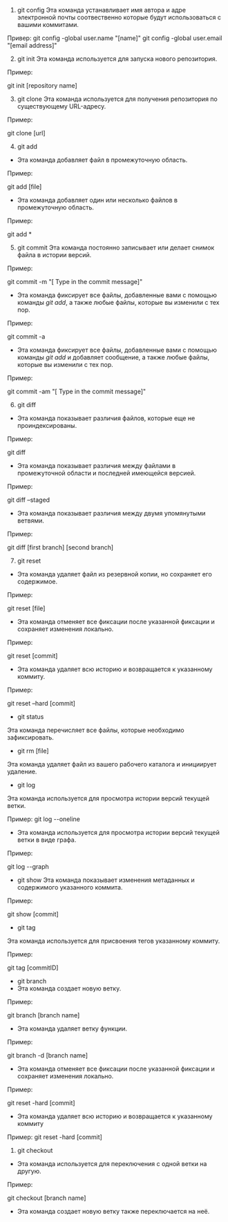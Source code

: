 1. git config
Эта команда устанавливает имя автора и адре электронной почты соотвественно которые будут использоваться с вашими коммитами.

Привер:
git config -global user.name "[name]"
git config -global user.email "[email address]"

2. git init
Эта команда используется для запуска нового репозитория.

Пример:

git init [repository name]

3. git clone
Эта команда используется для получения репозитория по существующему URL-адресу.

Пример:

git clone [url]

4. git add
- Эта команда добавляет файл в промежуточную область.

Пример:

git add [file]

- Эта команда добавляет один или несколько файлов в промежуточную область.

Пример:

git add *

5. git commit
Эта команда постоянно записывает или делает снимок файла в истории версий.

Пример:

git commit -m "[ Type in the commit message]"

* Эта команда фиксирует все файлы, добавленные вами с помощью команды _git add_, а также любые файлы, которые вы изменили с тех пор.

Пример:

git commit -a

* Эта команда фиксирует все файлы, добавленные вами с помощью команды _git add_ и добавляет сообщение, а также любые файлы, которые вы изменили с тех пор.

Пример:

git commit -am "[ Type in the commit message]"

6. git diff

+ Эта команда показывает различия файлов, которые еще не проиндексированы.

Пример:

git diff

+ Эта команда показывает различия между файлами в промежуточной области и последней имеющейся версией.

Пример:

git diff –staged

+ Эта команда показывает различия между двумя упомянутыми ветвями.

Пример:

git diff [first branch] [second branch]

7. git reset

+ Эта команда удаляет файл из резервной копии, но сохраняет его содержимое.

Пример:

git reset [file] 

+ Эта команда отменяет все фиксации после указанной фиксации и сохраняет изменения локально.

Пример:

git reset [commit] 

+ Эта команда удаляет всю историю и возвращается к указанному коммиту.

Пример:

git reset –hard [commit]

+ git status

Эта команда перечисляет все файлы, которые необходимо зафиксировать. 

+ git rm [file]

Эта команда удаляет файл из вашего рабочего каталога и инициирует удаление.

+ git log

Эта команда используется для просмотра истории версий текущей ветки.

Пример:
git log --oneline 

+ Эта команда используется для просмотра истории версий текущей ветки в виде графа.

Пример: 

git log --graph

+ git show
Эта команда показывает изменения метаданных и содержимого указанного коммита.

Пример:

git show [commit]

+ git tag

Эта команда используется для присвоения тегов указанному коммиту.

Пример:

git tag [commitID]

+ git branch 
+ Эта команда создает новую ветку.

Пример:

git branch [branch name]

+ Эта команда удаляет ветку функции.

Пример:

git branch -d [branch name]

+ Эта команда отменяет все фиксации после указанной фиксации и сохраняет изменения локально.

Пример: 

git reset -hard [commit]

+ Эта команда удаляет всю историю и возвращается к указанному коммиту

Пример: 
git reset -hard [commit]

1. git checkout 

* Эта команда используется для переключения с одной ветки на другую.

Пример:

git checkout [branch name]

* Эта команда создает новую ветку  также переключается на неё.